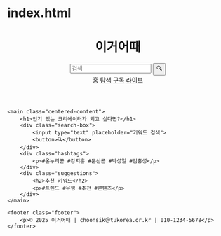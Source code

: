 # index.html

<!DOCTYPE html>
<html lang="ko">
<head>
    <meta charset="UTF-8">
    <meta name="viewport" content="width=device-width, initial-scale=1.0">
    <title>이거어때</title>
    <link rel="stylesheet" href="style.css">
</head>
<body>
    <header class="navbar">
        <div class="logo">
            <h1>이거어때</h1>
        </div>
        <div class="search-bar">
            <input type="text" placeholder="검색">
            <button>🔍</button>
        </div>
        <nav>
            <a href="#">홈</a>
            <a href="#">탐색</a>
            <a href="#">구독</a>
            <a href="#">라이브</a>
        </nav>
    </header>

    <main class="centered-content">
        <h1>인기 있는 크리에이터가 되고 싶다면?</h1>
        <div class="search-box">
            <input type="text" placeholder="키워드 검색">
            <button>🔍</button>
        </div>
        <div class="hashtags">
            <p>#온누리꾼 #강지훈 #문선곤 #박성일 #김홍성</p>
        </div>
        <div class="suggestions">
            <h2>추천 키워드</h2>
            <p>#트렌드 #유행 #추천 #콘텐츠</p>
        </div>
    </main>

    <footer class="footer">
        <p>© 2025 이거어때 | choonsik＠tukorea.or.kr | 010-1234-5678</p>
    </footer>
</body>
</html>

